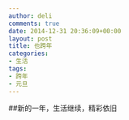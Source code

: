 ```yaml
---
author: deli
comments: true
date: 2014-12-31 20:36:09+00:00
layout: post
title: 也跨年
categories:
- 生活
tags:
- 跨年
- 元旦
---
```


##新的一年，生活继续，精彩依旧




